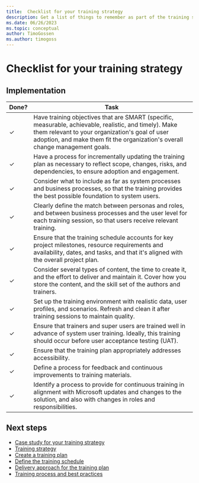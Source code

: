 ```yaml
---
title:  Checklist for your training strategy
description: Get a list of things to remember as part of the training strategy for a Dynamics 365 implementation project.
ms.date: 06/26/2023
ms.topic: conceptual
author: TimoGossen
ms.author: timogoss
---
```


# Checklist for your training strategy

## Implementation

| Done? | Task |
|---|---|
| &check; | Have training objectives that are SMART (specific, measurable, achievable, realistic, and timely). Make them relevant to your organization's goal of user adoption, and make them fit the organization's overall change management goals. |
| &check; | Have a process for incrementally updating the training plan as necessary to reflect scope, changes, risks, and dependencies, to ensure adoption and engagement. |
| &check; | Consider what to include as far as system processes and business processes, so that the training provides the best possible foundation to system users. |
| &check; | Clearly define the match between personas and roles, and between business processes and the user level for each training session, so that users receive relevant training. |
| &check; | Ensure that the training schedule accounts for key project milestones, resource requirements and availability, dates, and tasks, and that it's aligned with the overall project plan. |
| &check; | Consider several types of content, the time to create it, and the effort to deliver and maintain it. Cover how you store the content, and the skill set of the authors and trainers. |
| &check; | Set up the training environment with realistic data, user profiles, and scenarios. Refresh and clean it after training sessions to maintain quality. |
| &check; | Ensure that trainers and super users are trained well in advance of system user training. Ideally, this training should occur before user acceptance testing (UAT). |
| &check; | Ensure that the training plan appropriately addresses accessibility. |
| &check; | Define a process for feedback and continuous improvements to training materials. |
| &check; | Identify a process to provide for continuous training in alignment with Microsoft updates and changes to the solution, and also with changes in roles and responsibilities. |

## Next steps

- [Case study for your training strategy](training-strategy-case-study.md)
- [Training strategy](training-strategy.md)
- [Create a training plan](training-strategy-training-plan-scope-and-audience.md)
- [Define the training schedule](training-strategy-training-plan-schedule-and-materials.md)
- [Delivery approach for the training plan](training-strategy-training-plan-delivery-approach.md)
- [Training process and best practices](training-strategy-process-and-best-practices.md)
